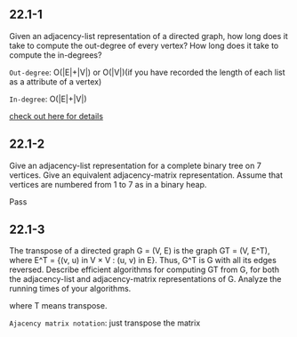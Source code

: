 ## 22.1-1
Given an adjacency-list representation of a directed graph, how long does it take to compute the out-degree of every vertex? How long does it take to compute the in-degrees?

`Out-degree`: O(|E|+|V|) or O(|V|)(if you have recorded the length of each list as a attribute of a vertex)

`In-degree`: O(|E|+|V|)

[check out here for details](http://sites.math.rutgers.edu/~ajl213/CLRS/Ch22.pdf)

## 22.1-2 
Give an adjacency-list representation for a complete binary tree on 7 vertices. Give an equivalent adjacency-matrix representation. Assume that vertices are numbered from 1 to 7 as in a binary heap.

Pass

## 22.1-3

The transpose of a directed graph G = (V, E) is the graph GT = (V, E^T), where E^T = {(v, u) in V × V : (u, v) in E}. Thus, G^T is G with all its edges reversed. Describe efficient algorithms for computing GT from G, for both the adjacency-list and adjacency-matrix representations of G. Analyze the running times of your algorithms.

where T means transpose.

`Ajacency matrix notation`: just transpose the matrix 

